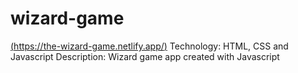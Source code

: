 # wizard-game

[(https://the-wizard-game.netlify.app/)](https://the-wizard-game.netlify.app/)
Technology: HTML, CSS and Javascript
Description: Wizard game app created with Javascript
